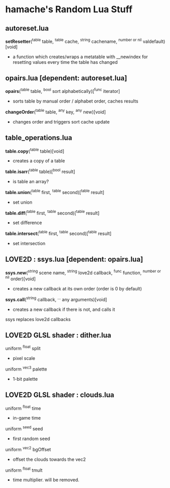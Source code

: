 # hamache's Random Lua Stuff

## autoreset.lua
**setResetter**(<sup>table</sup> table, <sup>table</sup> cache, <sup>string</sup> cachename, <sup>number or nil</sup> valdefault)[void]
- a function which creates/wraps a metatable with __newindex for resetting values every time the table has changed
## opairs.lua [dependent: autoreset.lua]
**opairs**(<sup>table</sup> table, <sup>bool</sup> sort alphabetically)[<sup>func</sup> iterator]
- sorts table by manual order / alphabet order, caches results
  
**changeOrder**(<sup>table</sup> table, <sup>any</sup> key, <sup>any</sup> new)[void]
- changes order and triggers sort cache update
## table_operations.lua
**table.copy**(<sup>table</sup> table)[void]
- creates a copy of a table

**table.isarr**(<sup>table</sup> table)[<sup>bool</sup> result]
- is table an array?

**table.union**(<sup>table</sup> first, <sup>table</sup> second)[<sup>table</sup> result]
- set union

**table.diff**(<sup>table</sup> first, <sup>table</sup> second)[<sup>table</sup> result]
- set difference

**table.intersect**(<sup>table</sup> first, <sup>table</sup> second)[<sup>table</sup> result]
- set intersection

## LOVE2D : ssys.lua [dependent: opairs.lua]
**ssys.new**(<sup>string</sup> scene name, <sup>string</sup> love2d callback, <sup>func</sup> function, <sup>number or nil</sup> order)[void]
- creates a new callback at its own order (order is 0 by default)

**ssys.call**(<sup>string</sup> callback, <sup>...</sup> any arguments)[void]
- creates a new callback if there is not, and calls it

ssys replaces love2d callbacks

## LOVE2D GLSL shader : dither.lua
uniform <sup>float</sup> split 
- pixel scale

uniform <sup>vec3</sup> palette
- 1-bit palette

## LOVE2D GLSL shader : clouds.lua
uniform <sup>float</sup> time
- in-game time

uniform <sup>seed</sup> seed
- first random seed

uniform <sup>vec2</sup> bgOffset
- offset the clouds towards the vec2

uniform <sup>float</sup> tmult
- time multiplier. will be removed.
